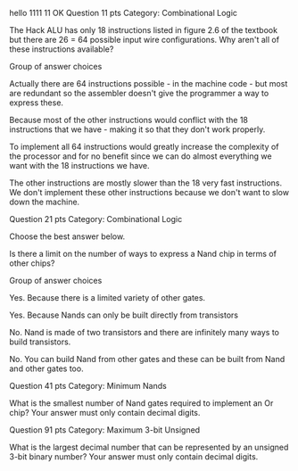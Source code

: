 hello
1111
11
OK
Question 11 pts
Category: Combinational Logic

The Hack ALU has only 18 instructions listed in figure 2.6 of the textbook but there are 26 = 64 possible input wire configurations. Why aren't all of these instructions available?

Group of answer choices

Actually there are 64 instructions possible - in the machine code - but most are redundant so the assembler doesn't give the programmer a way to express these.

Because most of the other instructions would conflict with the 18 instructions that we have - making it so that they don't work properly. 

To implement all 64 instructions would greatly increase the complexity of the processor and for no benefit since we can do almost everything we want with the 18 instructions we have.

The other instructions are mostly slower than the 18 very fast instructions. We don't implement these other instructions because we don't want to slow down the machine. 


Question 21 pts
Category: Combinational Logic

Choose the best answer below. 

Is there a limit on the number of ways to express a Nand chip in terms of other chips?

Group of answer choices

Yes. Because there is a limited variety of other gates.

Yes. Because Nands can only be built directly from transistors

No. Nand is made of two transistors and there are infinitely many ways to build transistors.

No. You can build Nand from other gates and these can be built from Nand and other gates too.


Question 41 pts
Category: Minimum Nands

What is the smallest number of Nand gates required to implement an Or chip? Your answer must only contain decimal digits.

Question 91 pts
Category: Maximum 3-bit Unsigned

What is the largest decimal number that can be represented by an unsigned 3-bit binary number? Your answer must only contain decimal digits.

